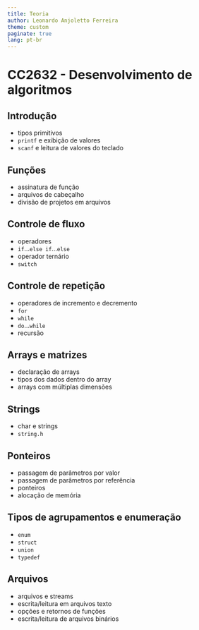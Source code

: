 ```yaml
---
title: Teoria
author: Leonardo Anjoletto Ferreira
theme: custom
paginate: true
lang: pt-br
---
```

<!-- headingDivider: 2 -->

<!--
_header: CCP230 - Desenvolvimento de algoritmos
_footer: Leonardo Anjoletto Ferreira
_paginate: skip
-->

# CC2632 - Desenvolvimento de algoritmos

## Introdução

- tipos primitivos
- `printf` e exibição de valores
- `scanf` e leitura de valores do teclado

## Funções

- assinatura de função
- arquivos de cabeçalho
- divisão de projetos em arquivos

## Controle de fluxo

- operadores
- `if`...`else if`...`else`
- operador ternário
- `switch`

## Controle de repetição

- operadores de incremento e decremento
- `for`
- `while`
- `do`...`while`
- recursão

## Arrays e matrizes

- declaração de arrays
- tipos dos dados dentro do array
- arrays com múltiplas dimensões

## Strings

- char e strings
- `string.h`

## Ponteiros

- passagem de parâmetros por valor
- passagem de parâmetros por referência
- ponteiros
- alocação de memória

## Tipos de agrupamentos e enumeração

- `enum`
- `struct`
- `union`
- `typedef`

## Arquivos

- arquivos e streams
- escrita/leitura em arquivos texto
- opções e retornos de funções
- escrita/leitura de arquivos binários


